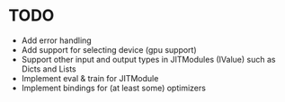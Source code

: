 # TODO
- Add error handling
- Add support for selecting device (gpu support)
- Support other input and output types in JITModules (IValue) such as Dicts and Lists
- Implement eval & train for JITModule
- Implement bindings for (at least some) optimizers